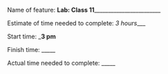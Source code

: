 Name of feature: ____Lab: Class 11____________________________

Estimate of time needed to complete: _3 hours____

Start time: ___3 pm__

Finish time: _____

Actual time needed to complete: _____